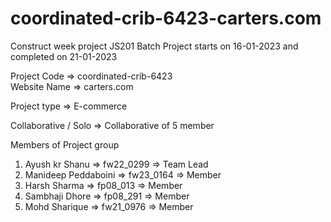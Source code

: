 # coordinated-crib-6423-carters.com
Construct week project 
JS201 Batch Project starts on 16-01-2023 and completed on 21-01-2023

Project Code => coordinated-crib-6423 <br>
Website Name => carters.com

Project type => E-commerce

Collaborative / Solo => Collaborative of 5 member

Members of Project group
1. Ayush kr Shanu          => fw22_0299  =>  Team Lead
2. Manideep Peddaboini     => fw23_0164  =>  Member
3. Harsh Sharma            => fp08_013   =>  Member
4. Sambhaji Dhore          => fp08_291   =>  Member
5. Mohd Sharique           => fw21_0976  =>  Member



<!--------------------------------------We are starting from here ------------------------------------------------------>
